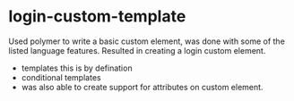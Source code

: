 login-custom-template
=====================

Used polymer to write a basic custom element, was done with some of the listed language features. 
Resulted in creating a login custom element.
- templates this is by defination 
- conditional templates
- was also able to create support for attributes on custom element.
